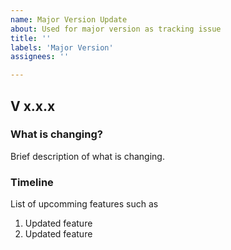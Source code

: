 ```yaml
---
name: Major Version Update
about: Used for major version as tracking issue
title: ''
labels: 'Major Version'
assignees: ''

---
```


## V x.x.x

### What is changing?

Brief description of what is changing.

### Timeline

List of upcomming features such as

1. Updated feature
1. Updated feature



